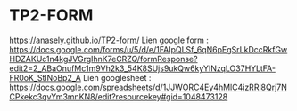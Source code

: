 # TP2-FORM
https://anasely.github.io/TP2-form/
Lien google form : https://docs.google.com/forms/u/5/d/e/1FAIpQLSf_6qN6pEgSrLkDccRkfGwHDZAKUc1n4kgJVGrgIhnK7eCRZQ/formResponse?edit2=2_ABaOnufMc1m9Vh2k3_54K8SUjs9ukQw6kyYINzqLO37HYLtFA-FR0oK_StlNoBp2_A
Lien googlesheet : https://docs.google.com/spreadsheets/d/1JJWORC4Ey4hMlC4izRRl8Qrj7NCPkekc3qvYm3mnKN8/edit?resourcekey#gid=1048473128
